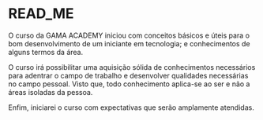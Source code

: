# **READ_ME**

O curso da GAMA ACADEMY iniciou com conceitos básicos e úteis para o bom desenvolvimento de um iniciante em tecnologia; e conhecimentos de alguns termos da área. 

O curso irá possibilitar uma aquisição sólida de conhecimentos necessários para adentrar o campo de trabalho e desenvolver qualidades necessárias no campo pessoal. Visto que, todo conhecimento aplica-se ao ser e não a áreas isoladas da pessoa.

Enfim, iniciarei o curso com expectativas que serão amplamente atendidas.
